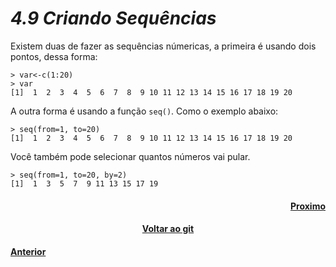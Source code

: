 <h1><b><i>4.9 Criando Sequências</i></b></h1>
<p>Existem duas de fazer as sequências númericas, a primeira é usando dois pontos, dessa forma:

    > var<-c(1:20)
    > var
    [1]  1  2  3  4  5  6  7  8  9 10 11 12 13 14 15 16 17 18 19 20

<p>A outra forma é usando a função <code>seq()</code>. Como o exemplo abaixo:</p>

    > seq(from=1, to=20)
    [1]  1  2  3  4  5  6  7  8  9 10 11 12 13 14 15 16 17 18 19 20

<p>Você também pode selecionar quantos números vai pular.</p>

    > seq(from=1, to=20, by=2)
    [1]  1  3  5  7  9 11 13 15 17 19


<h4 align="Right"><a href="">Proximo</a></h4>
<h4 align="Center"><a href="https://github.com/SaLandini/r4noobs">Voltar ao git</a></h4>
<h4><a href="https://github.com/SaLandini/r4noobs/blob/master/estrutura_dados/attach_detach_with.md">Anterior</a></h4>